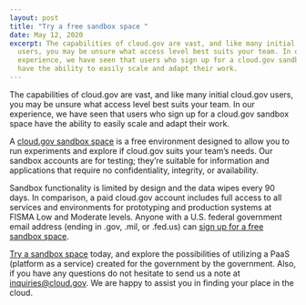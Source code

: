 ```yaml
---
layout: post
title: "Try a free sandbox space "
date: May 12, 2020
excerpt: The capabilities of cloud.gov are vast, and like many initial cloud.gov
  users, you may be unsure what access level best suits your team. In our
  experience, we have seen that users who sign up for a cloud.gov sandbox space
  have the ability to easily scale and adapt their work.
---
```

<!--StartFragment-->

The capabilities of cloud.gov are vast, and like many initial cloud.gov users, you may be unsure what access level best suits your team. In our experience, we have seen that users who sign up for a cloud.gov sandbox space have the ability to easily scale and adapt their work.

A [cloud.gov sandbox space](https://cloud.gov/docs/pricing/free-limited-sandbox/) is a free environment designed to allow you to run experiments and explore if cloud.gov suits your team’s needs. Our sandbox accounts are for testing; they’re suitable for information and applications that require no confidentiality, integrity, or availability.

Sandbox functionality is limited by design and the data wipes every 90 days. In comparison, a paid cloud.gov account includes full access to all services and environments for prototyping and production systems at FISMA Low and Moderate levels. Anyone with a U.S. federal government email address (ending in .gov, .mil, or .fed.us) can [sign up for a free sandbox space](https://account.fr.cloud.gov/signup).

[Try a sandbox space](https://cloud.gov/sign-up/) today, and explore the possibilities of utilizing a PaaS (platform as a service) created for the government by the government. Also, if you have any questions do not hesitate to send us a note at [inquiries@cloud.gov](mailto:inquiries@cloud.gov). We are happy to assist you in finding your place in the cloud.

<!--EndFragment-->